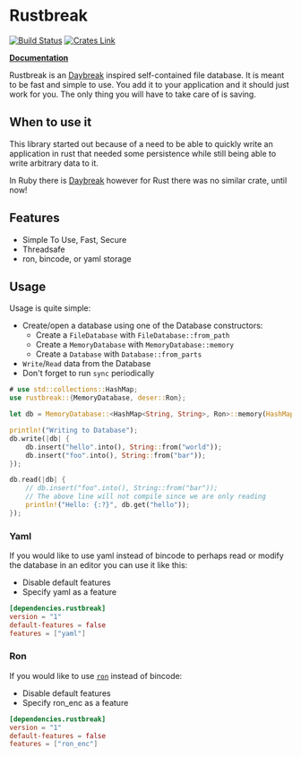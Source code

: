 Rustbreak
=========

[![Build Status](https://travis-ci.org/TheNeikos/rustbreak.svg?branch=master)](https://travis-ci.org/TheNeikos/rustbreak)
[![Crates Link](https://img.shields.io/crates/v/rustbreak.svg)](https://crates.io/crates/rustbreak)

**[Documentation][doc]**

Rustbreak is an [Daybreak] inspired self-contained file
database. It is meant to be fast and simple to use. You add it to your
application and it should just work for you. The only thing you will have to
take care of is saving.

When to use it
--------------

This library started out because of a need to be able to quickly write an
application in rust that needed some persistence while still being able to write
arbitrary data to it.

In Ruby there is [Daybreak] however for Rust there was no similar crate, until
now!

Features
--------

- Simple To Use, Fast, Secure
- Threadsafe
- ron, bincode, or yaml storage

Usage
-----

Usage is quite simple:

- Create/open a database using one of the Database constructors:
    - Create a `FileDatabase` with `FileDatabase::from_path`
    - Create a `MemoryDatabase` with `MemoryDatabase::memory`
    - Create a `Database` with `Database::from_parts`
- `Write`/`Read` data from the Database
- Don't forget to run `sync` periodically

```rust
# use std::collections::HashMap;
use rustbreak::{MemoryDatabase, deser::Ron};

let db = MemoryDatabase::<HashMap<String, String>, Ron>::memory(HashMap::new(), Ron);

println!("Writing to Database");
db.write(|db| {
    db.insert("hello".into(), String::from("world"));
    db.insert("foo".into(), String::from("bar"));
});

db.read(|db| {
    // db.insert("foo".into(), String::from("bar"));
    // The above line will not compile since we are only reading
    println!("Hello: {:?}", db.get("hello"));
});
```

### Yaml

If you would like to use yaml instead of bincode to perhaps read or modify the
database in an editor you can use it like this:

- Disable default features
- Specify yaml as a feature

```toml
[dependencies.rustbreak]
version = "1"
default-features = false
features = ["yaml"]
```

### Ron

If you would like to use [`ron`](https://github.com/ron-rs/ron) instead of bincode:

- Disable default features
- Specify ron_enc as a feature

```toml
[dependencies.rustbreak]
version = "1"
default-features = false
features = ["ron_enc"]
```


[doc]:http://neikos.me/rustbreak/rustbreak/index.html
[Daybreak]:https://propublica.github.io/daybreak/

